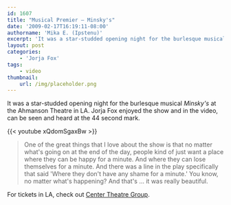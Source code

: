 ```yaml
---
id: 1607
title: "Musical Premier — Minsky's"
date: '2009-02-17T16:19:11-08:00'
authorname: 'Mika E. (Ipstenu)'
excerpt: 'It was a star-studded opening night for the burlesque musical _Minsky''s_ at the Ahmanson Theatre in LA.'
layout: post
categories:
    - 'Jorja Fox'
tags:
    - video
thumbnail:
    url: /img/placeholder.png
---
```


It was a star-studded opening night for the burlesque musical _Minsky's_ at the Ahmanson Theatre in LA.  Jorja Fox enjoyed the show and in the video, can be seen and heard at the 44 second mark.

{{< youtube xQdomSgaxBw >}}

> One of the great things that I love about the show is that no matter what's going on at the end of the day, people kind of just want a place where they can be happy for a minute.  And where they can lose themselves for a minute.  And there was a line in the play specifically that said 'Where they don't have any shame for a minute.' You know, no matter what's happening?  And that's ... it was really beautiful.

For tickets in LA, check out [Center Theatre Group](http://www.centertheatregroup.org/tickets/productiondetail.aspx?id=5690).
